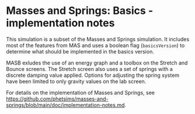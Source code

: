 # Masses and Springs: Basics - implementation notes

This simulation is a subset of the Masses and Springs simulation. It includes most of the features from MAS and uses a boolean flag (`basicsVersion`) to determine what should be implemented in the basics version. 

MASB exludes the use of an energy graph and a toolbox on the Stretch and Bounce screens. The Stretch screen also uses a set of springs with a discrete damping value applied. Options for adjusting the spring system have been limited to only gravity values on the lab screen.

For details on the implementation of Masses and Springs,
see https://github.com/phetsims/masses-and-springs/blob/main/doc/implementation-notes.md.
